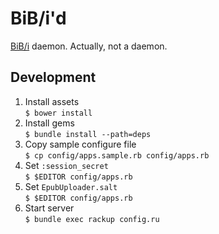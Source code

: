 BiB/i'd
======

[BiB/i][bibi] daemon. Actually, not a daemon.

Development
-----------
1. Install assets  
   `$ bower install`
2. Install gems  
   `$ bundle install --path=deps`
3. Copy sample configure file  
   `$ cp config/apps.sample.rb config/apps.rb`  
4. Set `:session_secret`  
   `$ $EDITOR config/apps.rb`
5. Set `EpubUploader.salt`  
   `$ $EDITOR config/apps.rb`
4. Start server  
   `$ bundle exec rackup config.ru`

[bibi]: http://sarasa.la/bib/i/
